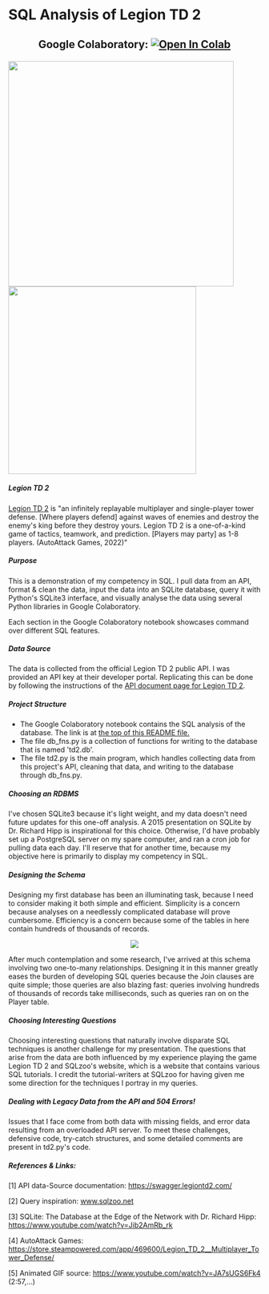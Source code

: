 # SQL Analysis of Legion TD 2
<h2 align="center">

Google Colaboratory: [![Open In Colab](https://colab.research.google.com/assets/colab-badge.svg)](https://colab.research.google.com/drive/1nZgowA33ApEjFH4lrfHTvsvcB-qCcK9k?usp=sharing)

</h2>

<p float="left">
  <img src="https://user-images.githubusercontent.com/78244259/184516851-f0a3512e-fcc7-4e7a-a5fa-3bfdde512585.gif" width="450" />
  <img src="https://user-images.githubusercontent.com/78244259/184517075-f4c40acf-e600-43ec-b8c6-ef45659d111f.png" width="375" /> 
</p>

##### Legion TD 2
[Legion TD 2](https://legiontd2.com) is "an infinitely replayable multiplayer and single-player tower defense. [Where players defend] against waves of enemies and destroy the enemy's king before they destroy yours. Legion TD 2 is a one-of-a-kind game of tactics, teamwork, and prediction. [Players may party] as 1-8 players. (AutoAttack Games, 2022)"

##### Purpose
This is a demonstration of my competency in SQL.  I pull data from an API, format & clean the data, input the data into an SQLite database, query it with Python's SQLite3 interface, and visually analyse the data using several Python libraries in Google Colaboratory.

Each section in the Google Colaboratory notebook showcases command over different SQL features.

##### Data Source
The data is collected from the official Legion TD 2 public API.  I was provided an API key at their developer portal.  Replicating this can be done by following the instructions of the [API document page for Legion TD 2](https://swagger.legiontd2.com/).

##### Project Structure
- The Google Colaboratory notebook contains the SQL analysis of the database.  The link is at [the top of this README file.](#google-colaboratory-)
- The file db_fns.py is a collection of functions for writing to the database that is named 'td2.db'.  
- The file td2.py is the main program, which handles collecting data from this project's API, cleaning that data, and writing to the database through db_fns.py.

##### Choosing an RDBMS
I've chosen SQLite3 because it's light weight, and my data doesn't need future updates for this one-off analysis.  A 2015 presentation on SQLite by Dr. Richard Hipp is inspirational for this choice.  Otherwise, I'd have probably set up a PostgreSQL server on my spare computer, and ran a cron job for pulling data each day.  I'll reserve that for another time, because my objective here is primarily to display my competency in SQL.

##### Designing the Schema
Designing my first database has been an illuminating task, because I need to consider making it both simple and efficient.  Simplicity is a concern because analyses on a needlessly complicated database will prove cumbersome.  Efficiency is a concern because some of the tables in here contain hundreds of thousands of records.

<p align="center">
<img src=https://user-images.githubusercontent.com/78244259/183784327-d59589e8-f450-4ed3-b1f2-a70e787a96dc.png>
</p>

After much contemplation and some research, I've arrived at this schema involving two one-to-many relationships.  Designing it in this manner greatly eases the burden of developing SQL queries because the Join clauses are quite simple; those queries are also blazing fast: queries involving hundreds of thousands of records take milliseconds, such as queries ran on on the Player table.

##### Choosing Interesting Questions

Choosing interesting questions that naturally involve disparate SQL techniques is another challenge for my presentation.  The questions that arise from the data are both influenced by my experience playing the game Legion TD 2 and SQLzoo's website, which is a website that contains various SQL tutorials.  I credit the tutorial-writers at SQLzoo for having given me some direction for the techniques I portray in my queries.

##### Dealing with Legacy Data from the API and 504 Errors!

Issues that I face come from both data with missing fields, and error data resulting from an overloaded API server.  To meet these challenges, defensive code, try-catch structures, and some detailed comments are present in td2.py's code.

##### References & Links:

[1] API data-Source documentation: https://swagger.legiontd2.com/

[2] Query inspiration: www.sqlzoo.net

[3] SQLite: The Database at the Edge of the Network with Dr. Richard Hipp: https://www.youtube.com/watch?v=Jib2AmRb_rk

[4] AutoAttack Games: https://store.steampowered.com/app/469600/Legion_TD_2__Multiplayer_Tower_Defense/

[5] Animated GIF source: https://www.youtube.com/watch?v=JA7sUGS6Fk4 (2:57,...)
